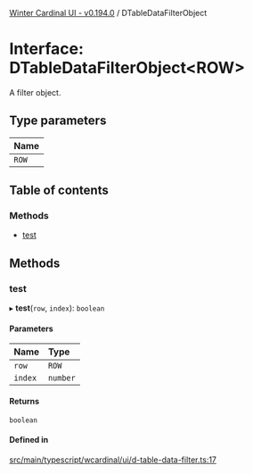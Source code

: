 [Winter Cardinal UI - v0.194.0](../index.md) / DTableDataFilterObject

# Interface: DTableDataFilterObject<ROW\>

A filter object.

## Type parameters

| Name |
| :------ |
| `ROW` |

## Table of contents

### Methods

- [test](DTableDataFilterObject.md#test)

## Methods

### test

▸ **test**(`row`, `index`): `boolean`

#### Parameters

| Name | Type |
| :------ | :------ |
| `row` | `ROW` |
| `index` | `number` |

#### Returns

`boolean`

#### Defined in

[src/main/typescript/wcardinal/ui/d-table-data-filter.ts:17](https://github.com/winter-cardinal/winter-cardinal-ui/blob/v0.194.0/src/main/typescript/wcardinal/ui/d-table-data-filter.ts#L17)
